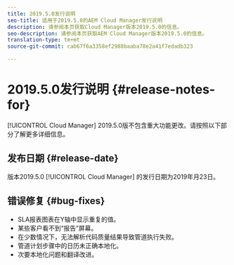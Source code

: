 ```yaml
---
title: 2019.5.0发行说明
seo-title: 适用于2019.5.0的AEM Cloud Manager发行说明
description: 请参阅本页获取Cloud Manager版本2019.5.0的信息。
seo-description: 请参阅本页获取AEM Cloud Manager版本2019.5.0的信息。
translation-type: tm+mt
source-git-commit: cab67f6a3358ef2988baaba78e2a41f7edadb323

---
```



# 2019.5.0发行说明 {#release-notes-for}

[!UICONTROL Cloud Manager] 2019.5.0版不包含重大功能更改。请按照以下部分了解更多详细信息。

## 发布日期 {#release-date}

版本2019.5.0 [!UICONTROL Cloud Manager] 的发行日期为2019年月23日。


## 错误修复 {#bug-fixes}

* SLA报表图表在Y轴中显示重复的值。
* 某些客户看不到“报告”屏幕。
* 在少数情况下，无法解析代码质量结果导致管道执行失败。
* 管道计划步骤中的日历未正确本地化。
* 次要本地化问题和翻译改进。